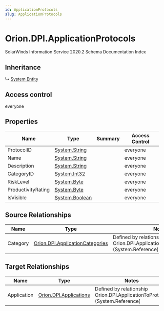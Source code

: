 ```yaml
---
id: ApplicationProtocols
slug: ApplicationProtocols
---
```


# Orion.DPI.ApplicationProtocols

SolarWinds Information Service 2020.2 Schema Documentation Index

## Inheritance

↳ [System.Entity](./../System/Entity)

## Access control

everyone

## Properties

| Name | Type | Summary | Access Control |
| ------ | ------ | ------ | ------ |
| ProtocolID | [System.String](https://docs.microsoft.com/en-us/dotnet/api/system.string) |  | everyone |
| Name | [System.String](https://docs.microsoft.com/en-us/dotnet/api/system.string) |  | everyone |
| Description | [System.String](https://docs.microsoft.com/en-us/dotnet/api/system.string) |  | everyone |
| CategoryID | [System.Int32](https://docs.microsoft.com/en-us/dotnet/api/system.int32) |  | everyone |
| RiskLevel | [System.Byte](https://docs.microsoft.com/en-us/dotnet/api/system.byte) |  | everyone |
| ProductivityRating | [System.Byte](https://docs.microsoft.com/en-us/dotnet/api/system.byte) |  | everyone |
| IsVisible | [System.Boolean](https://docs.microsoft.com/en-us/dotnet/api/system.boolean) |  | everyone |

## Source Relationships

| Name | Type | Notes |
| ------ | ------ | ------ |
| Category | [Orion.DPI.ApplicationCategories](./../Orion.DPI/ApplicationCategories) | Defined by relationship Orion.DPI.ApplicationProtocolToCategory (System.Reference) |

## Target Relationships

| Name | Type | Notes |
| ------ | ------ | ------ |
| Application | [Orion.DPI.Applications](./../Orion.DPI/Applications) | Defined by relationship Orion.DPI.ApplicationToProtocol (System.Reference) |


